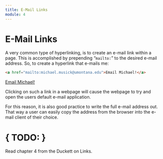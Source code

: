 ```yaml
---
title: E-Mail Links
module: 4
---
```


# E-Mail Links

A very common type of hyperlinking, is to create an e-mail link within a page. This is accomplished by prepending “`mailto:`” to the desired e-mail address. So, to create a hyperlink that e-mails me:

```html
<a href="mailto:michael.musick@umontana.edu">Email Michael!</a>
```
<div class="displayed_code_example">
    <a href="mailto:michael.musick@umontana.edu">Email Michael!</a>
</div>



Clicking on such a link in a webpage will cause the webpage to try and open the users default e-mail application.

<!-- Try it for your self:
<a href="mailto:michael.musick@umontana.edu">Email Michael!</a> -->

For this reason, it is also good practice to write the full e-mail address out. That way a user can easily copy the address from the browser into the e-mail client of their choice.

# { TODO: }
Read chapter 4 from the Duckett on Links.
